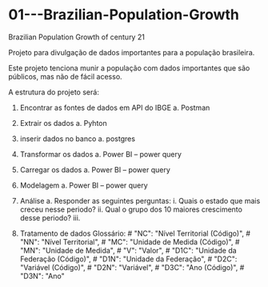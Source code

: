 # 01---Brazilian-Population-Growth
 Brazilian Population Growth of century 21


Projeto para divulgação de dados importantes para a população brasileira.

Este projeto tenciona munir a população com dados importantes que são públicos, mas não de fácil acesso.

A estrutura do projeto será:

01.	Encontrar as fontes de dados em API do IBGE
    a. Postman

02.	Extrair os dados
	a.	Pyhton

03. inserir dados no banco
    a. postgres

04.	Transformar os dados
	a.	Power BI – power query

05.	Carregar os dados
	a.	Power BI – power query

06.	Modelagem
	a.	Power BI – power query

07.	Análise
	a.	Responder as seguintes perguntas:
	i.	Quais o estado que mais creceu nesse periodo?
	ii. Qual o grupo dos 10 maiores crescimento desse periodo?
    iii. 


08. Tratamento de dados
    Glossário:
        # "NC": "Nível Territorial (Código)",
        # "NN": "Nível Territorial",
        # "MC": "Unidade de Medida (Código)",
        # "MN": "Unidade de Medida",
        # "V": "Valor",
        # "D1C": "Unidade da Federação (Código)",
        # "D1N": "Unidade da Federação",
        # "D2C": "Variável (Código)",
        # "D2N": "Variável",
        # "D3C": "Ano (Código)",
        # "D3N": "Ano"
